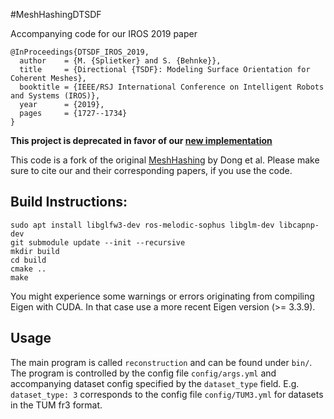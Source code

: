 #MeshHashingDTSDF

Accompanying code for our IROS 2019 paper
```
@InProceedings{DTSDF_IROS_2019,
  author    = {M. {Splietker} and S. {Behnke}},
  title     = {Directional {TSDF}: Modeling Surface Orientation for Coherent Meshes},
  booktitle = {IEEE/RSJ International Conference on Intelligent Robots and Systems (IROS)},
  year      = {2019},
  pages     = {1727--1734}
}
```

**This project is deprecated in favor of our [new implementation](https://github.com/AIS-Bonn/DirectionalTSDF)**

This code is a fork of the original [MeshHashing](https://github.com/theNded/MeshHashing) by Dong et al.
Please make sure to cite our and their corresponding papers, if you use the code.

## Build Instructions:
```
sudo apt install libglfw3-dev ros-melodic-sophus libglm-dev libcapnp-dev
git submodule update --init --recursive 
mkdir build
cd build
cmake ..
make 
```

You might experience some warnings or errors originating from compiling Eigen with CUDA. 
In that case use a more recent Eigen version (>= 3.3.9).

## Usage
The main program is called `reconstruction` and can be found under `bin/`.
The program is controlled by the config file `config/args.yml` and accompanying dataset config specified by
the `dataset_type` field. E.g. `dataset_type: 3` corresponds to the config file `config/TUM3.yml` for datasets in the TUM fr3 format. 
